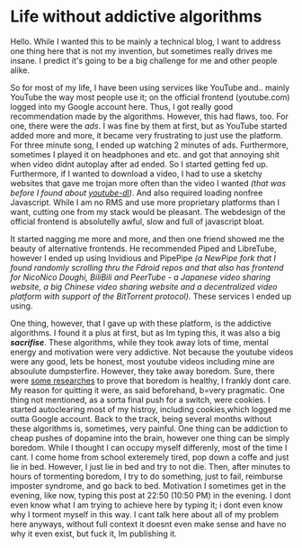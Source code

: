 # Life without addictive algorithms
Hello. While I wanted this to be mainly a technical blog, I want to address one thing here that is not my invention, but sometimes really drives me insane. I predict it's going to be a big challenge for me and other people alike.

So for most of my life, I have been using services like YouTube and.. mainly YouTube the way most people use it; on the official frontend (youtube.com) logged into my Google account here. Thus, I got really good recommendation made by the algorithms.
However, this had flaws, too. For one, there were the *ads*. I was fine by them at first, but as YouTube started added more and more, it became very frustrating to just use the platform. For three minute song, I ended up watching 2 minutes of ads.
Furthermore, sometimes I played it on headphones and etc. and got that annoying shit when video didnt autoplay after ad ended. So I started getting fed up. Furthermore, if I wanted to download a video, I had to use a sketchy websites that gave me trojan more often than the video
I wanted *(that was before I found about [youtube-dl](https://github.com/ytdl-org/youtube-dl))*. And also required loading nonfree Javascript. While I am no RMS and use more proprietary platforms than I want, cutting one from my stack would be
pleasant. The webdesign of the official frontend is absolutelly awful, slow and full of javascript bloat.

It started nagging me more and more, and then one friend showed me the beauty of alternative frontends. He recommended Piped and LibreTube, however I ended up using Invidious and PipePipe *(a NewPipe fork that I found randomly scrolling
thru the Fdroid repos and that also has frontend for NicoNico Doughi, BiliBili and PeerTube - a Japanese video sharing website, a big Chinese video sharing website and a decentralized video platform with support of the BitTorrent protocol)*. These
services I ended up using.

One thing, however, that I gave up with these platform, is the addictive algorithms. I found it a plus at first, but as Im typing this, it was also a big ***sacrifise***. These algorithms, while they took away lots of time, mental energy and 
motivation were very addictive. Not because the youtube videos were any good, lets be honest, most youtube videos including mine are absoulute dumpsterfire. However, they take away boredom. Sure, there were
[some researches](https://invidious.fdn.fr/watch?v=LKPwKFigF8U) to prove that boredom is healthy, I frankly dont care. My reason for quitting it were, as said beforehand, b=very pragmatic. One thing not mentioned, as a sorta final push for a switch,
were cookies. I started autoclearing most of my histroy, including cookies,which logged me outta Google account. Back to the track, being several months without these algorithms is, sometimes, very painful. One thing can be addiction to cheap
pushes of dopamine into the brain, however one thing can be simply boredom. While I thought I can occupy myself differenly, most of the time I cant. I come home from school exteremely tired, pop down a coffe and just lie in bed. However, I just lie
in bed and try to not die. Then, after minutes to hours of tormenting boredom, I try to do something, just to fail, reimburse imposter syndrome, and go back to bed. Motivation I sometimes get in the evening, like now, typing this post at 22:50 (10:50 PM)
in the evening. I dont even know what I am trying to achieve here by typing it; i dont even know why I torment myself in this way. I cant talk here about all of my problem here anyways, without full context it doesnt even make sense and have no why it
even exist, but fuck it, Im publishing it.
